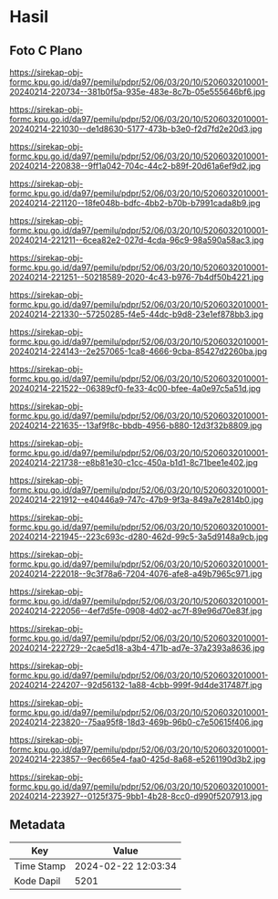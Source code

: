 # Hasil

## Foto C Plano

https://sirekap-obj-formc.kpu.go.id/da97/pemilu/pdpr/52/06/03/20/10/5206032010001-20240214-220734--381b0f5a-935e-483e-8c7b-05e555646bf6.jpg

https://sirekap-obj-formc.kpu.go.id/da97/pemilu/pdpr/52/06/03/20/10/5206032010001-20240214-221030--de1d8630-5177-473b-b3e0-f2d7fd2e20d3.jpg

https://sirekap-obj-formc.kpu.go.id/da97/pemilu/pdpr/52/06/03/20/10/5206032010001-20240214-220838--9ff1a042-704c-44c2-b89f-20d61a6ef9d2.jpg

https://sirekap-obj-formc.kpu.go.id/da97/pemilu/pdpr/52/06/03/20/10/5206032010001-20240214-221120--18fe048b-bdfc-4bb2-b70b-b7991cada8b9.jpg

https://sirekap-obj-formc.kpu.go.id/da97/pemilu/pdpr/52/06/03/20/10/5206032010001-20240214-221211--6cea82e2-027d-4cda-96c9-98a590a58ac3.jpg

https://sirekap-obj-formc.kpu.go.id/da97/pemilu/pdpr/52/06/03/20/10/5206032010001-20240214-221251--50218589-2020-4c43-b976-7b4df50b4221.jpg

https://sirekap-obj-formc.kpu.go.id/da97/pemilu/pdpr/52/06/03/20/10/5206032010001-20240214-221330--57250285-f4e5-44dc-b9d8-23e1ef878bb3.jpg

https://sirekap-obj-formc.kpu.go.id/da97/pemilu/pdpr/52/06/03/20/10/5206032010001-20240214-224143--2e257065-1ca8-4666-9cba-85427d2260ba.jpg

https://sirekap-obj-formc.kpu.go.id/da97/pemilu/pdpr/52/06/03/20/10/5206032010001-20240214-221522--06389cf0-fe33-4c00-bfee-4a0e97c5a51d.jpg

https://sirekap-obj-formc.kpu.go.id/da97/pemilu/pdpr/52/06/03/20/10/5206032010001-20240214-221635--13af9f8c-bbdb-4956-b880-12d3f32b8809.jpg

https://sirekap-obj-formc.kpu.go.id/da97/pemilu/pdpr/52/06/03/20/10/5206032010001-20240214-221738--e8b81e30-c1cc-450a-b1d1-8c71bee1e402.jpg

https://sirekap-obj-formc.kpu.go.id/da97/pemilu/pdpr/52/06/03/20/10/5206032010001-20240214-221912--e40446a9-747c-47b9-9f3a-849a7e2814b0.jpg

https://sirekap-obj-formc.kpu.go.id/da97/pemilu/pdpr/52/06/03/20/10/5206032010001-20240214-221945--223c693c-d280-462d-99c5-3a5d9148a9cb.jpg

https://sirekap-obj-formc.kpu.go.id/da97/pemilu/pdpr/52/06/03/20/10/5206032010001-20240214-222018--9c3f78a6-7204-4076-afe8-a49b7965c971.jpg

https://sirekap-obj-formc.kpu.go.id/da97/pemilu/pdpr/52/06/03/20/10/5206032010001-20240214-222056--4ef7d5fe-0908-4d02-ac7f-89e96d70e83f.jpg

https://sirekap-obj-formc.kpu.go.id/da97/pemilu/pdpr/52/06/03/20/10/5206032010001-20240214-222729--2cae5d18-a3b4-471b-ad7e-37a2393a8636.jpg

https://sirekap-obj-formc.kpu.go.id/da97/pemilu/pdpr/52/06/03/20/10/5206032010001-20240214-224207--92d56132-1a88-4cbb-999f-9d4de317487f.jpg

https://sirekap-obj-formc.kpu.go.id/da97/pemilu/pdpr/52/06/03/20/10/5206032010001-20240214-223820--75aa95f8-18d3-469b-96b0-c7e50615f406.jpg

https://sirekap-obj-formc.kpu.go.id/da97/pemilu/pdpr/52/06/03/20/10/5206032010001-20240214-223857--9ec665e4-faa0-425d-8a68-e5261190d3b2.jpg

https://sirekap-obj-formc.kpu.go.id/da97/pemilu/pdpr/52/06/03/20/10/5206032010001-20240214-223927--0125f375-9bb1-4b28-8cc0-d990f5207913.jpg


## Metadata

| Key        | Value               |
| ---------- | ------------------- |
| Time Stamp | 2024-02-22 12:03:34 |
| Kode Dapil | 5201                |



